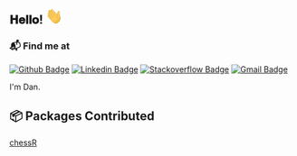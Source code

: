 <h2> 𝐇𝐞𝐥𝐥𝐨! <img src="https://raw.githubusercontent.com/ABSphreak/ABSphreak/master/gifs/Hi.gif" width="30px"></h2>

### 📬 Find me at

[![Github Badge](http://img.shields.io/badge/-Github-black?style=flat-square&logo=github&link=https://github.com/dibbles21/)](https://github.com/dibbles21/) 
[![Linkedin Badge](https://img.shields.io/badge/-LinkedIn-blue?style=flat-square&logo=Linkedin&logoColor=white&link=https://www.linkedin.com/in/danielwakeling/)](https://www.linkedin.com/in/danielwakeling)
[![Stackoverflow Badge](https://img.shields.io/badge/-Stack%20overflow-FE7A16?style=flat-square&logo=stack-overflow&logoColor=white&link=https://stackoverflow.com/users/6710447/dan-wakeling)](https://stackoverflow.com/users/6710447/dan-wakeling)
[![Gmail Badge](https://img.shields.io/badge/-Gmail-d14836?style=flat-square&logo=Gmail&logoColor=white&link=mailto:danwakeling7@gmail.com)](mailto:danwakeling7@gmail.com)

I'm Dan.

## 📦 Packages Contributed

[chessR](https://github.com/JaseZiv/chessR)
